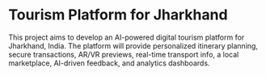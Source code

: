 # Tourism Platform for Jharkhand

This project aims to develop an AI-powered digital tourism platform for Jharkhand, India. The platform will provide personalized itinerary planning, secure transactions, AR/VR previews, real-time transport info, a local marketplace, AI-driven feedback, and analytics dashboards.
